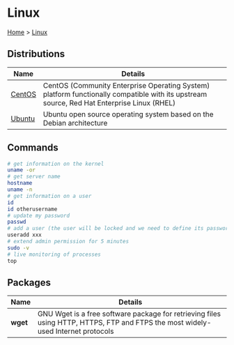 # Linux

[Home](../readme.md) > [Linux](./readme.md)

## Distributions

| Name                    | Details                          |
| ----------------------- | -------------------------------- |
| [CentOS](./centos/readme.md) | CentOS (Community Enterprise Operating System) platform functionally compatible with its upstream source, Red Hat Enterprise Linux (RHEL) |
| [Ubuntu](./ubuntu/readme.md) | Ubuntu open source operating system based on the Debian architecture |

## Commands

```bash
# get information on the kernel
uname -or
# get server name
hostname
uname -n
# get information on a user
id
id otherusername
# update my password
passwd
# add a user (the user will be locked and we need to define its password with passwd)
useradd xxx
# extend admin permission for 5 minutes
sudo -v
# live monitoring of processes
top
```

## Packages

| Name                    | Details                          |
| ----------------------- | -------------------------------- |
| **wget** | GNU Wget is a free software package for retrieving files using HTTP, HTTPS, FTP and FTPS the most widely-used Internet protocols |
